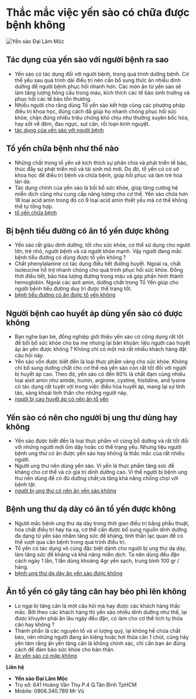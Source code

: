 # Thắc mắc việc yến sào có chữa được bệnh không

![Yến sào Đại Lâm Mộc](http://toyensaovietnam.com/wp-content/uploads/2019/11/To-yen-sao-chua-benh.jpg)

## Tác dụng của yến sào với người bệnh ra sao
*   Yến sào có tác dụng đối với người bệnh, trong quá trình dưỡng bệnh. Cơ thể yếu sau quá trình dài điều trị nên cần bổ sung thức ăn nhiều dinh dưỡng để người bệnh phục hồi nhanh hơn. Các món ăn từ yến sào sẽ làm tăng lượng hồng cầu trong máu, kích thích các tế bào sinh trưởng và phục hồi các tế bào tổn thương.
*   Nhiều người cho rằng dùng Tổ yến sào kết hợp cùng các phương pháp điều trị khoa học, đúng cách đã giúp họ nhanh chóng phục hồi sức khỏe, chặn đứng nhiều triệu chứng khó chịu như thường xuyên bốc hỏa, hay sốt về đêm, đau ngực, sụt cân, rối loạn kinh nguyệt.
*   [tác dụng của yến sào với người bệnh](http://toyensaovietnam.com/tac-dung-cua-to-yen-sao-doi-voi-nguoi-benh/)

## Tổ yến chữa bệnh như thế nào
*   Những chất trong tổ yến sẽ kích thích sự phân chia và phát triển tế bào, thúc đẩy sự phát triển mô và tái sinh mô mới. Do đó, tổ yến có cơ sở khoa học để điều trị bệnh và chữa bệnh, giúp hồi phục và làm trẻ hóa làn da.
*   Tác dụng chính của yến sào là bồi bổ sức khỏe, giúp tăng cường hệ miễn dịch cũng như cung cấp năng lượng cho cơ thể. Yến sào chứa hơn 18 loại acid amin trong đó có 9 loại acid amin thiết yếu mà cơ thể không thể tự tổng hợp.
*   [tổ yến chữa bệnh](http://toyensaovietnam.com/to-yen-yen-sao-chua-benh/)

## Bị bệnh tiểu đường có ăn tổ yến được không
*   Yến sào rất giàu dinh dưỡng, tốt cho sức khỏe, có thể sử dụng cho người lớn, trẻ nhỏ, người bệnh và cả người khỏe mạnh. Vậy người đang mắc bệnh tiểu đường có dùng được tổ yến không ?
*   Chất phenylalanine có tác dụng điều tiết đường huyết. Ngoài ra, chất isoleucine hỗ trợ nhanh chóng cho quá trình phục hồi sức khỏe. Đồng thời điều tiết, bão hòa lượng đường trong máu và góp phần hình thành hemoglobin. Ngoài các axit amin, dưỡng chất trong Tổ Yến giúp cho người bệnh tiểu đường duy trì được thể trạng tốt.
*   [bệnh tiểu đường có ăn được tổ yến không](http://toyensaovietnam.com/bi-benh-tieu-duong-an-to-yen-sao-duoc-khong/)

## Người bệnh cao huyết áp dùng yến sào có được không
*   Bạn nghe bạn bè, đồng nghiệp giới thiệu yến sào có công dụng rất tốt để bồi bổ sức khỏe cho ba mẹ nhưng lại băn khoăn: liệu người cao huyết áp ăn yến được không ? Không chỉ có một mà rất nhiều khách hàng đặt câu hỏi này.
*   Yến sào vốn được biết đến là loại thực phẩm vàng cho sức khỏe. Không chỉ bổ sung dưỡng chất cho cơ thể mà yến sào còn rất tốt đối với người bị huyết áp cao. Theo đó, yến sào có đến 60% là chất đạm cùng nhiều loại aixit amin như amide, humin, arginine, cystine, histidine, and lysine có tác dụng rất tuyệt vời trong việc điều hòa huyết áp, mang lại sự tỉnh táo, sảng khoái tinh thần cho những người này.
*   [người bị cao huyết áp có nên ăn tổ yến](http://toyensaovietnam.com/nguoi-bi-cao-huyet-ap-an-to-yen-sao-duoc-khong/)

## Yến sào có nên cho người bị ung thư dùng hay không
*   Yến sào được biết đến là loại thực phẩm vô cùng bổ dưỡng và rất tốt đối với những người mới ốm dậy hoặc có thể trạng yếu. Nhưng liệu người bệnh ung thư có ăn được yến sào hay không là thắc mắc của rất nhiều người.
*   Người ung thư nên dùng yến sào. Vì yến là thực phẩm tăng sức đề kháng cho cơ thể và có giá trị dinh dưỡng cao. Vì thế người bị bệnh ung thư nên dùng để có đủ dưỡng chất;và tăng khả năng chống chọi với bệnh tật.
*   [người bị ung thư có nên ăn yến sào không](http://toyensaovietnam.com/nguoi-benh-ung-thu-co-an-duoc-to-yen-sao-khong/)

## Bệnh ung thư dạ dày có ăn tổ yến được không
*   Người mắc bệnh ung thư dạ dày trong thời gian điều trị bằng phẫu thuật, hóa chất điều trị hay tia xạ, cơ thể cần được bổ sung nguồn dinh dưỡng đa dạng từ yến sào nhằm tăng sức đề kháng, tinh thần lạc quan để có thể vượt qua căn bệnh trong quá trình điều trị.
*   Tổ yến có tác dụng vô cùng đặc biệt dành cho người bị ung thư dạ dày, làm tăng sức đề kháng và khả năng miễn dịch. Ta nên dùng đều đặn cách ngày 1 lần, 1 lần dùng khoảng 4gr yến sạch, trung bình 100 gr / háng.
*   [bệnh ung thư dạ dày ăn yến sào được không](http://toyensaovietnam.com/to-yen-yen-sao-danh-cho-benh-nhan-ung-thu-da-day/)

## Ăn tổ yến có gây tăng cân hay béo phì lên không
*   Lo ngại bị tăng cân là một câu hỏi mà hay được các khách hàng thắc mắc. Bởi theo các khách hàng thì yến sào nhiều dinh dưỡng như thế, lại được khuyên phải ăn lâu ngày đều đặn, có làm cho cơ thể tích tụ thừa cân hay không ?
*   Thành phần là các nguyên tố và vi lượng quý, lại không hề chứa chất béo, nên những người đang ăn kiêng hoặc hơi thừa cân 1 chút, cũng hãy yên tâm rằng ăn yến tăng cân là không chính xác, chỉ cần bạn ăn đúng cách để đảm bảo sức khỏe cho bản thân.
*   [ăn yến sào có mập không](http://toyensaovietnam.com/an-to-yen-sao-co-lam-tang-can-hay-beo-phi-khong/)

**Liên hệ**
*   **Yến sào Đại Lâm Mộc**
*   Trụ sở: 641 Hoàng Văn Thụ P.4 Q.Tân Bình TpHCM
*   Mobile: 0906.340.789 Mr Vũ
